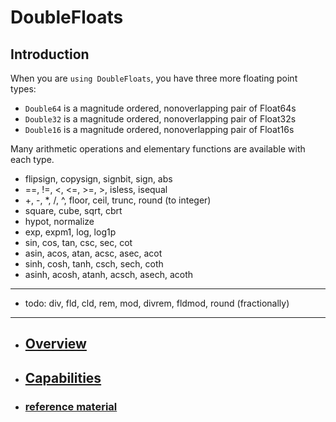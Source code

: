 
# DoubleFloats



## Introduction

When you are `using DoubleFloats`, you have three more floating point types:
- `Double64` is a magnitude ordered, nonoverlapping pair of Float64s
- `Double32` is a magnitude ordered, nonoverlapping pair of Float32s
- `Double16` is a magnitude ordered, nonoverlapping pair of Float16s

Many arithmetic operations and elementary functions are available with each type.

- flipsign, copysign, signbit, sign, abs
- ==, !=, <, <=, >=, >, isless, isequal
- +, -, *, /, ^, floor, ceil, trunc, round (to integer)
- square, cube, sqrt, cbrt
- hypot, normalize
- exp, expm1, log, log1p
- sin, cos, tan, csc, sec, cot
- asin, acos, atan, acsc, asec, acot
- sinh, cosh, tanh, csch, sech, coth
- asinh, acosh, atanh, acsch, asech, acoth

----
- todo: div, fld, cld, rem, mod, divrem, fldmod, round (fractionally)



----

- ## [Overview](https://github.com/JuliaMath/DoubleFloats.jl/blob/master/docs/src/appropriate.md)
- ## [Capabilities](https://github.com/JuliaMath/DoubleFloats.jl/blob/master/docs/src/capabilities.md#capabilities)

- ### [reference material](https://github.com/JuliaMath/DoubleFloats.jl/blob/master/docs/src/references.md)

